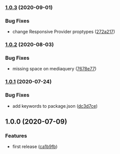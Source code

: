 ### [1.0.3](https://github.com/Farfetch/react-context-responsive/compare/v1.0.2...v1.0.3) (2020-09-01)


### Bug Fixes

* change Responsive Provider proptypes ([272a217](https://github.com/Farfetch/react-context-responsive/commit/272a217442cfa53bf591da5fded4bcb0ac4e62f7))

### [1.0.2](https://github.com/Farfetch/react-context-responsive/compare/v1.0.1...v1.0.2) (2020-08-03)


### Bug Fixes

* missing space on mediaquery ([7678e77](https://github.com/Farfetch/react-context-responsive/commit/7678e777db6cf4acffcfc14e22569d0c20061e58))

### [1.0.1](https://github.com/Farfetch/react-context-responsive/compare/v1.0.0...v1.0.1) (2020-07-24)


### Bug Fixes

* add keywords to package.json ([dc3d7ce](https://github.com/Farfetch/react-context-responsive/commit/dc3d7ce9452e5b517d245cec8ad7c8c0c9d00c29))

## 1.0.0 (2020-07-09)


### Features

* first release ([ca1b9fb](https://github.com/Farfetch/react-context-responsive/commit/ca1b9fba8e5c046d5b9294aaa7f5b3f9f94f7886))
